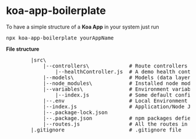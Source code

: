 # koa-app-boilerplate

To have a simple structure of a <b>Koa App</b> in your system just run
<pre>npx koa-app-boilerplate yourAppName</pre>
<p><b>File structure </b></p>
<pre>
        |src\
            |--controllers\             # Route controllers (controller layer)
                |--healthController.js  # A demo health controller file
            |--models\                  # Models (data layer)
            |--node_modules\            # Installed node modules
            |--variables\               # Environment variables and configuration related things
                |--index.js             # Some default configuration or related variables
            |--.env                     # Local Environment variables 
            |--index.js                 # Application/Node Js server
            |--.package-lock.json
            |--.package.json            # npm packages defiend here
            |--routes.js                # All the routes in this server
        |.gitignore                     # .gitignore file
</pre>
